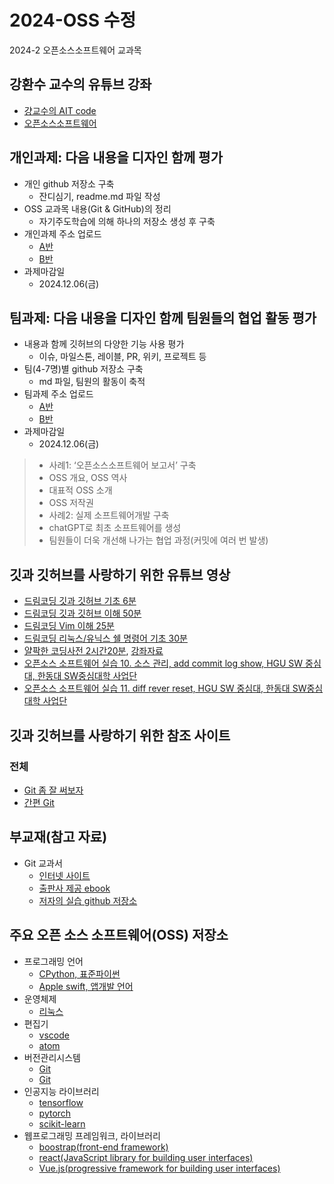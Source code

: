 # 2024-OSS 수정
2024-2 오픈소스소프트웨어 교과목

## 강환수 교수의 유튜브 강좌
- [걍교수의 AIT code](https://www.youtube.com/@aitcode)
- [오픈소스소프트웨어](https://www.youtube.com/watch?v=m0nk6c8bjYo&list=PLuiwxLXzcfdVnI_flMq1CVFyHPG6f8J42)

## 개인과제: 다음 내용을 디자인 함께 평가
- 개인 github 저장소 구축
  - 잔디심기, readme.md 파일 작성
- OSS 교과목 내용(Git & GitHub)의 정리
  - 자기주도학습에 의해 하나의 저장소 생성 후 구축
- 개인과제 주소 업로드
  - [A반](https://docs.google.com/spreadsheets/d/1h9_Mlgt9wpgLoEXxeexH0rVLXnje0cYH-NCQoqE1eXg/edit?usp=sharing)
  - [B반](https://docs.google.com/spreadsheets/d/1N_nsCXXCHMTXm5z-7ULzgeUfiKECTVSyBsfPgSHF98I/edit?usp=sharing)
- 과제마감일
  - 2024.12.06(금)

## 팀과제: 다음 내용을 디자인 함께 팀원들의 협업 활동 평가
- 내용과 함께 깃허브의 다양한 기능 사용 평가
  - 이슈, 마일스톤, 레이블, PR, 위키, 프로젝트 등 
- 팀(4-7명)별 github 저장소 구축
  - md 파일, 팀원의 활동이 축적 
- 팀과제 주소 업로드
  - [A반](https://docs.google.com/spreadsheets/d/1h9_Mlgt9wpgLoEXxeexH0rVLXnje0cYH-NCQoqE1eXg/edit?usp=sharing)
  - [B반](https://docs.google.com/spreadsheets/d/1N_nsCXXCHMTXm5z-7ULzgeUfiKECTVSyBsfPgSHF98I/edit?usp=sharing)
- 과제마감일
  - 2024.12.06(금)
 
> - 사례1: ‘오픈소스소프트웨어 보고서’ 구축
>  - OSS 개요, OSS 역사
>  - 대표적 OSS 소개
>  - OSS 저작권	
> - 사례2: 실제 소프트웨어개발 구축
>  - chatGPT로 최초 소프트웨어를 생성
>  - 팀원들이 더욱 개선해 나가는 협업 과정(커밋에 여러 번 발생)

## 깃과 깃허브를 사랑하기 위한 유튜브 영상
- [드림코딩 깃과 깃허브 기초 6분](https://www.youtube.com/watch?v=lPrxhA4PLoA)
- [드림코딩 깃과 깃허브 이해 50분](https://www.youtube.com/watch?v=Z9dvM7qgN9s) 
- [드림코딩 Vim 이해 25분](https://www.youtube.com/watch?v=cY0JxzENBJg) 
- [드림코딩 리눅스/유닉스 쉘 명령어 기초 30분](https://www.youtube.com/watch?v=EL6AQl-e3AQ)
- [얄팍한 코딩사전 2시간20분](https://www.youtube.com/watch?v=1I3hMwQU6GU), [강좌자료](https://www.yalco.kr/lectures/git-github/) 
- [오픈소스 소프트웨어 실습 10. 소스 관리, add commit log show, HGU SW 중심대, 한동대 SW중심대학 사업단](https://www.youtube.com/watch?v=KQxBSLC5rjI)
- [오픈소스 소프트웨어 실습 11. diff rever reset, HGU SW 중심대, 한동대 SW중심대학 사업단](https://www.youtube.com/watch?v=eITEQ196Rc4)


## 깃과 깃허브를 사랑하기 위한 참조 사이트 

### 전체
- [Git 좀 잘 써보자](https://wikidocs.net/book/1902)
- [간편 Git](https://mylko72.gitbooks.io/git/content)

## 부교재(참고 자료)  
- Git 교과서
  - [인터넷 사이트](https://git.jiny.dev)  
  - [출판사 제공 ebook](https://thebook.io/080212)  
  - [저자의 실습 github 저장소](https://github.com/jinygit)  

## 주요 오픈 소스 소프트웨어(OSS) 저장소
- 프로그래밍 언어
  - [CPython, 표준파이썬](https://github.com/python/cpython)
  - [Apple swift, 앱개발 언어](https://github.com/apple/swift)
- 운영체제
  - [리눅스](https://github.com/torvalds/linux)  
- 편집기  
  - [vscode](https://github.com/microsoft/vscode)  
  - [atom](https://github.com/atom/atom)
- 버전관리시스템
  - [Git](https://git.kernel.org/pub/scm/git/git.git)
  - [Git](https://github.com/git/git)
- 인공지능 라이브러리
  - [tensorflow](https://github.com/tensorflow/tensorflow)
  - [pytorch](https://github.com/pytorch/pytorch)
  - [scikit-learn](https://github.com/scikit-learn/scikit-learn)
- 웹프로그래밍 프레임워크, 라이브러리
  - [boostrap(front-end framework)](https://github.com/twbs/bootstrap)
  - [react(JavaScript library for building user interfaces)](https://github.com/facebook/react)
  - [Vue.js(progressive framework for building user interfaces)](https://github.com/vuejs/vue)



